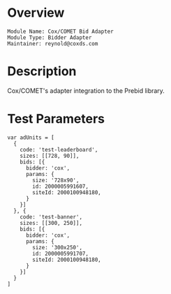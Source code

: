 # Overview

```
Module Name: Cox/COMET Bid Adapter
Module Type: Bidder Adapter
Maintainer: reynold@coxds.com
```

# Description

Cox/COMET's adapter integration to the Prebid library.

# Test Parameters

```
var adUnits = [
  {
    code: 'test-leaderboard',
    sizes: [[728, 90]],
    bids: [{
      bidder: 'cox',
      params: {
        size: '728x90',
        id: 2000005991607,
        siteId: 2000100948180,
      }
    }]
  }, {
    code: 'test-banner',
    sizes: [[300, 250]],
    bids: [{
      bidder: 'cox',
      params: {
        size: '300x250',
        id: 2000005991707,
        siteId: 2000100948180,
      }
    }]
  }
]
```